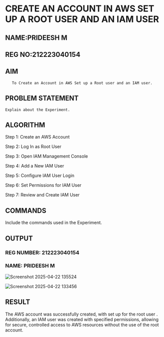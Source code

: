  # CREATE AN  ACCOUNT IN AWS SET UP A ROOT USER AND AN IAM USER 
 ## NAME:PRIDEESH M
 ## REG NO:212223040154
  ## AIM
       To Create an Account in AWS Set up a Root user and an IAM user.
## PROBLEM STATEMENT
    Explain about the Experiment.

## ALGORITHM
Step 1: Create an AWS Account

Step 2: Log In as Root User

Step 3: Open IAM Management Console

Step 4: Add a New IAM User

Step 5: Configure IAM User Login

Step 6: Set Permissions for IAM User

Step 7: Review and Create IAM User

## COMMANDS
Include the commands used in the Experiment.

## OUTPUT
### REG NUMBER: 212223040154
### NAME: PRIDEESH M

![Screenshot 2025-04-22 135524](https://github.com/user-attachments/assets/773e25c1-4154-4a13-a14d-c2bfe79369f6)

![Screenshot 2025-04-22 133456](https://github.com/user-attachments/assets/181d47e9-3aea-48a4-848a-c7f3f2e39aac)




## RESULT
The AWS account was successfully created, with set up for the root user . Additionally, an IAM user was created with specified permissions, allowing for secure, controlled access to AWS resources without the use of the root account.
 

  


